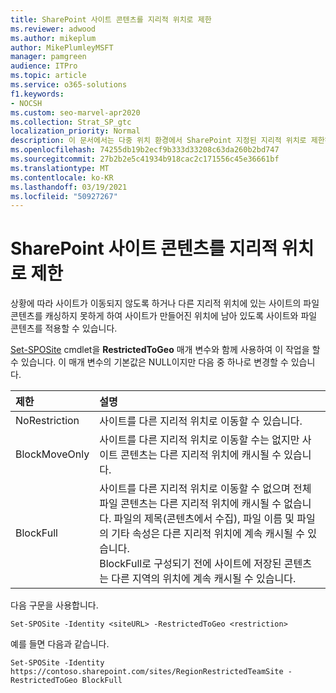 ```yaml
---
title: SharePoint 사이트 콘텐츠를 지리적 위치로 제한
ms.reviewer: adwood
ms.author: mikeplum
author: MikePlumleyMSFT
manager: pamgreen
audience: ITPro
ms.topic: article
ms.service: o365-solutions
f1.keywords:
- NOCSH
ms.custom: seo-marvel-apr2020
ms.collection: Strat_SP_gtc
localization_priority: Normal
description: 이 문서에서는 다중 위치 환경에서 SharePoint 지정된 지리적 위치로 제한하는 방법을 학습합니다.
ms.openlocfilehash: 74255db19b2ecf9b333d33208c63da260b2bd747
ms.sourcegitcommit: 27b2b2e5c41934b918cac2c171556c45e36661bf
ms.translationtype: MT
ms.contentlocale: ko-KR
ms.lasthandoff: 03/19/2021
ms.locfileid: "50927267"
---
```

# <a name="restrict-sharepoint-site-content-to-a-geo-location"></a>SharePoint 사이트 콘텐츠를 지리적 위치로 제한

상황에 따라 사이트가 이동되지 않도록 하거나 다른 지리적 위치에 있는 사이트의 파일 콘텐츠를 캐싱하지 못하게 하여 사이트가 만들어진 위치에 남아 있도록 사이트와 파일 콘텐츠를 적용할 수 있습니다.

[Set-SPOSite](/powershell/module/sharepoint-online/set-sposite) cmdlet을 **RestrictedToGeo** 매개 변수와 함께 사용하여 이 작업을 할 수 있습니다. 이 매개 변수의 기본값은 NULL이지만 다음 중 하나로 변경할 수 있습니다.

|제한|설명|
|:----------|:----------|
|NoRestriction|사이트를 다른 지리적 위치로 이동할 수 있습니다.|
|BlockMoveOnly|사이트를 다른 지리적 위치로 이동할 수는 없지만 사이트 콘텐츠는 다른 지리적 위치에 캐시될 수 있습니다.|
|BlockFull|사이트를 다른 지리적 위치로 이동할 수 없으며 전체 파일 콘텐츠는 다른 지리적 위치에 캐시될 수 없습니다. 파일의 제목(콘텐츠에서 수집), 파일 이름 및 파일의 기타 속성은 다른 지리적 위치에 계속 캐시될 수 있습니다.<br>BlockFull로 구성되기 전에 사이트에 저장된 콘텐츠는 다른 지역의 위치에 계속 캐시될 수 있습니다.|

다음 구문을 사용합니다.

`Set-SPOSite -Identity <siteURL> -RestrictedToGeo <restriction>`

예를 들면 다음과 같습니다.

`Set-SPOSite -Identity https://contoso.sharepoint.com/sites/RegionRestrictedTeamSite -RestrictedToGeo BlockFull`